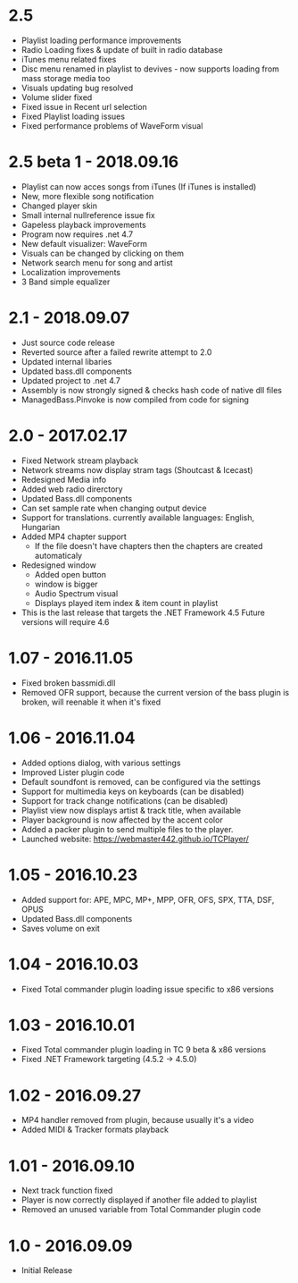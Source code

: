 # 2.5
 * Playlist loading performance improvements
 * Radio Loading fixes & update of built in radio database
 * iTunes menu related fixes
 * Disc menu renamed in playlist to devives - now supports loading from mass storage media too
 * Visuals updating bug resolved
 * Volume slider fixed
 * Fixed issue in Recent url selection
 * Fixed Playlist loading issues
 * Fixed performance problems of WaveForm visual

# 2.5 beta 1 - 2018.09.16
 * Playlist can now acces songs from iTunes (If iTunes is installed)
 * New, more flexible song notification
 * Changed player skin
 * Small internal nullreference issue fix
 * Gapeless playback improvements
 * Program now requires .net 4.7
 * New default visualizer: WaveForm
 * Visuals can be changed by clicking on them
 * Network search menu for song and artist
 * Localization improvements
 * 3 Band simple equalizer

# 2.1 - 2018.09.07
 * Just source code release
 * Reverted source after a failed rewrite attempt to 2.0
 * Updated internal libaries
 * Updated bass.dll components
 * Updated project to .net 4.7
 * Assembly is now strongly signed & checks hash code of native dll files
 * ManagedBass.Pinvoke is now compiled from code for signing

# 2.0 - 2017.02.17
 * Fixed Network stream playback
 * Network streams now display stram tags (Shoutcast & Icecast)
 * Redesigned Media info
 * Added web radio direrctory
 * Updated Bass.dll components
 * Can set sample rate when changing output device
 * Support for translations. currently available languages: English, Hungarian
 * Added MP4 chapter support
	- If the file doesn't have chapters then the chapters are created automaticaly
 * Redesigned window
	- Added open button
	- window is bigger
	- Audio Spectrum visual
	- Displays played item index & item count in playlist
 * This is the last release that targets the .NET Framework 4.5 Future versions will require 4.6

# 1.07 - 2016.11.05
 * Fixed broken bassmidi.dll
 * Removed OFR support, because the current version of the bass plugin is broken, will reenable it when it's fixed
 
# 1.06 - 2016.11.04

 * Added options dialog, with various settings
 * Improved Lister plugin code
 * Default soundfont is removed, can be configured via the settings
 * Support for multimedia keys on keyboards (can be disabled)
 * Support for track change notifications (can be disabled)
 * Playlist view now displays artist & track title, when available
 * Player background is now affected by the accent color
 * Added a packer plugin to send multiple files to the player.
 * Launched website: https://webmaster442.github.io/TCPlayer/

# 1.05 - 2016.10.23

 * Added support for: APE, MPC, MP+, MPP, OFR, OFS, SPX, TTA, DSF, OPUS
 * Updated Bass.dll components
 * Saves volume on exit

# 1.04 - 2016.10.03

 * Fixed Total commander plugin loading issue specific to x86 versions

# 1.03 - 2016.10.01

 * Fixed Total commander plugin loading in TC 9 beta & x86 versions
 * Fixed .NET Framework targeting (4.5.2 -> 4.5.0)

# 1.02 - 2016.09.27

 * MP4 handler removed from plugin, because usually it's a video
 * Added MIDI & Tracker formats playback

# 1.01 - 2016.09.10
 
 * Next track function fixed
 * Player is now correctly displayed if another file added to playlist
 * Removed an unused variable from Total Commander plugin code

# 1.0 - 2016.09.09

 * Initial Release
